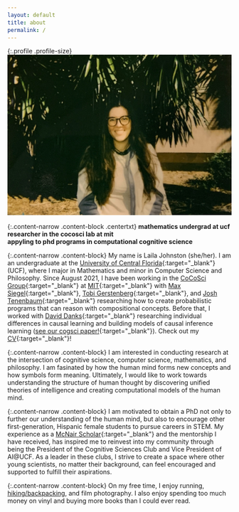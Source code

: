 ```yaml
---
layout: default
title: about
permalink: /
---
```


{:.profile .profile-size}
![laila](/imgs/laila_2021.jpg)

{:.content-narrow .content-block .centertxt}
**mathematics undergrad at ucf**<br>
**researcher in the cocosci lab at mit**<br>
**appyling to phd programs in computational cognitive science**

{:.content-narrow .content-block}
My name is Laila Johnston (she/her). I am an undergraduate at the [University of Central Florida](https://www.ucf.edu/){:target="_blank"} (UCF), where I major in Mathematics and minor in Computer Science and Philosophy. Since August 2021, I have been working in the [CoCoSci Group](https://cocosci.mit.edu/){:target="_blank"} at [MIT](https://web.mit.edu/){:target="_blank"}  with [Max Siegel](http://web.mit.edu/maxs/www/){:target="_blank"}, [Tobi Gerstenberg](https://cicl.stanford.edu/member/tobias_gerstenberg/){:target="_blank"}, and [Josh Tenenbaum](https://cocosci.mit.edu/josh){:target="_blank"} researching how to create probabilistic programs that can reason with compositional concepts. Before that, I worked with [David Danks](https://www.daviddanks.org/){:target="_blank"} researching individual differences in causal learning and building models of causal inference learning ([see our cogsci paper!](https://lailacj.github.io/pdfs/papers/johnston_causallearning_2021.pdf){:target="_blank"}). 
Check out my [CV](https://lailacj.github.io/pdfs/lcj_cv.pdf){:target="_blank"}!

{:.content-narrow .content-block}
I am interested in conducting research at the intersection of cognitive science, computer science, mathematics, and philosophy. I am fasinated by how the human mind forms new concepts and how symbols form meaning. Ultimately, I would like to work towards understanding the structure of human thought by discovering unified theories of intelligence and creating computational models of the human mind. 

<!-- I would like to work towards discovering unified theories of intelligence to create computational models that think and learn the way humans do.  -->

{:.content-narrow .content-block}
I am motivated to obtain a PhD not only to further our understanding of the human mind, but also to encourage other first-generation, Hispanic female students to pursue careers in STEM. My experience as a [McNair Scholar](https://mcnair.ucf.edu/){:target="_blank"} and the mentorship I have received, has inspired me to reinvest into my community through being the President of the Cognitive Sciences Club and Vice President of AI@UCF. As a leader in these clubs, I strive to create a space where other young scientists, no matter their background, can feel encouraged and supported to fulfill their aspirations.

{:.content-narrow .content-block}
On my free time, I enjoy running, [hiking/backpacking](https://lailacj.github.io/blog/hikes/), and film photography. I also enjoy spending too much money on vinyl and buying more books than I could ever read. 
